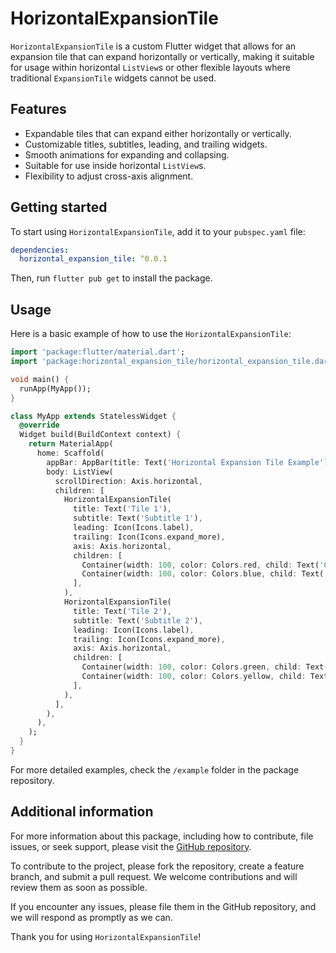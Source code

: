 <!--
This README describes the package. If you publish this package to pub.dev,
this README's contents appear on the landing page for your package.

For information about how to write a good package README, see the guide for
[writing package pages](https://dart.dev/guides/libraries/writing-package-pages).

For general information about developing packages, see the Dart guide for
[creating packages](https://dart.dev/guides/libraries/create-library-packages)
and the Flutter guide for
[developing packages and plugins](https://flutter.dev/developing-packages).
-->

# HorizontalExpansionTile

`HorizontalExpansionTile` is a custom Flutter widget that allows for an expansion tile that can expand horizontally or vertically, making it suitable for usage within horizontal `ListView`s or other flexible layouts where traditional `ExpansionTile` widgets cannot be used.

## Features

- Expandable tiles that can expand either horizontally or vertically.
- Customizable titles, subtitles, leading, and trailing widgets.
- Smooth animations for expanding and collapsing.
- Suitable for use inside horizontal `ListView`s.
- Flexibility to adjust cross-axis alignment.

## Getting started

To start using `HorizontalExpansionTile`, add it to your `pubspec.yaml` file:

```yaml
dependencies:
  horizontal_expansion_tile: ^0.0.1
```

Then, run `flutter pub get` to install the package.

## Usage

Here is a basic example of how to use the `HorizontalExpansionTile`:

```dart
import 'package:flutter/material.dart';
import 'package:horizontal_expansion_tile/horizontal_expansion_tile.dart';

void main() {
  runApp(MyApp());
}

class MyApp extends StatelessWidget {
  @override
  Widget build(BuildContext context) {
    return MaterialApp(
      home: Scaffold(
        appBar: AppBar(title: Text('Horizontal Expansion Tile Example')),
        body: ListView(
          scrollDirection: Axis.horizontal,
          children: [
            HorizontalExpansionTile(
              title: Text('Tile 1'),
              subtitle: Text('Subtitle 1'),
              leading: Icon(Icons.label),
              trailing: Icon(Icons.expand_more),
              axis: Axis.horizontal,
              children: [
                Container(width: 100, color: Colors.red, child: Text('Child 1')),
                Container(width: 100, color: Colors.blue, child: Text('Child 2')),
              ],
            ),
            HorizontalExpansionTile(
              title: Text('Tile 2'),
              subtitle: Text('Subtitle 2'),
              leading: Icon(Icons.label),
              trailing: Icon(Icons.expand_more),
              axis: Axis.horizontal,
              children: [
                Container(width: 100, color: Colors.green, child: Text('Child 1')),
                Container(width: 100, color: Colors.yellow, child: Text('Child 2')),
              ],
            ),
          ],
        ),
      ),
    );
  }
}
```

For more detailed examples, check the `/example` folder in the package repository.

## Additional information

For more information about this package, including how to contribute, file issues, or seek support, please visit the [GitHub repository](https://github.com/imravi76/horizontal_expansion_tile).

To contribute to the project, please fork the repository, create a feature branch, and submit a pull request. We welcome contributions and will review them as soon as possible.

If you encounter any issues, please file them in the GitHub repository, and we will respond as promptly as we can.

Thank you for using `HorizontalExpansionTile`!
